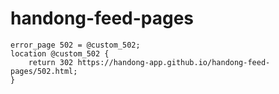 # handong-feed-pages

```
error_page 502 = @custom_502;
location @custom_502 {
    return 302 https://handong-app.github.io/handong-feed-pages/502.html;
}

```
